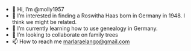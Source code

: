 - 👋 Hi, I’m @molly1957
- 👀 I’m interested in finding a Roswitha Haas born in Germany in 1948.  I think we might be related.
- 🌱 I’m currently learning how to use genealogy in Germany.
- 💞️ I’m looking to collaborate on family trees
- 📫 How to reach me marlaraelango@gmail.com

<!---
molly1957/molly1957 is a ✨ special ✨ repository because its `README.md` (this file) appears on your GitHub profile.
You can click the Preview link to take a look at your changes.
--->
